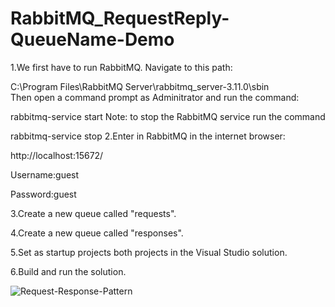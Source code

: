 # RabbitMQ_RequestReply-QueueName-Demo

1.We first have to run RabbitMQ. Navigate to this path:

C:\Program Files\RabbitMQ Server\rabbitmq_server-3.11.0\sbin\
Then open a command prompt as Adminitrator and run the command:

rabbitmq-service start
Note: to stop the RabbitMQ service run the command

rabbitmq-service stop
2.Enter in RabbitMQ in the internet browser:

http://localhost:15672/

Username:guest

Password:guest

3.Create a new queue called "requests".

4.Create a new queue called "responses".

5.Set as startup projects both projects in the Visual Studio solution.

6.Build and run the solution.

![Request-Response-Pattern](https://github.com/luiscoco/RabbitMQ_RequestReply-QueueName-Demo/assets/32194879/650e8da9-603a-44f4-881b-453cf3b77fa4)
